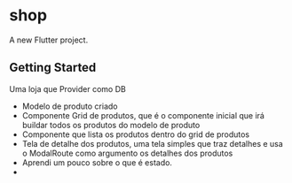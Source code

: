 # shop

A new Flutter project.

## Getting Started

 Uma  loja que  Provider como DB

- Modelo de produto criado
- Componente Grid de produtos, que é o componente inicial que irá buildar todos os produtos do modelo de produto
- Componente que lista os produtos dentro do grid de produtos
- Tela de detalhe dos produtos, uma tela simples que traz detalhes e usa o ModalRoute como argumento os detalhes dos produtos
- Aprendi um pouco sobre o que é estado.
- 


